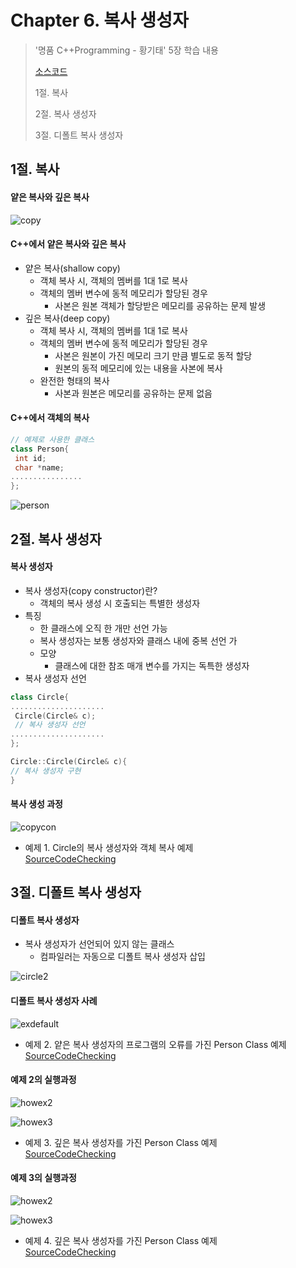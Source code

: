#  Chapter 6. 복사 생성자   
> '명품 C++Programming - 황기태' 5장 학습 내용
>
> [소스코드](https://github.com/BangYunseo/Basic_CPP/tree/main/ch06_CopyConstructor)
> 
> 1절. 복사
> 
> 2절. 복사 생성자
>
> 3절. 디폴트 복사 생성자



## 1절. 복사
#### 얕은 복사와 깊은 복사
 
![copy](https://github.com/BangYunseo/TIL/blob/main/Language/Cpp/Image/ch06/copy.PNG)


#### C++에서 얕은 복사와 깊은 복사
* 얕은 복사(shallow copy)
  * 객체 복사 시, 객체의 멤버를 1대 1로 복사
  * 객체의 멤버 변수에 동적 메모리가 할당된 경우
    * 사본은 원본 객체가 할당받은 메모리를 공유하는 문제 발생
* 깊은 복사(deep copy)
  * 객체 복사 시, 객체의 멤버를 1대 1로 복사
  * 객체의 멤버 변수에 동적 메모리가 할당된 경우
    * 사본은 원본이 가진 메모리 크기 만큼 별도로 동적 할당
    * 원본의 동적 메모리에 있는 내용을 사본에 복사
  * 완전한 형태의 복사
    * 사본과 원본은 메모리를 공유하는 문제 없음


#### C++에서 객체의 복사
```CPP
// 예제로 사용한 클래스
class Person{
 int id;
 char *name;
................
};
```

![person](https://github.com/BangYunseo/TIL/blob/main/Language/Cpp/Image/ch06/person.PNG)


## 2절. 복사 생성자
#### 복사 생성자
* 복사 생성자(copy constructor)란?
  * 객체의 복사 생성 시 호출되는 특별한 생성자
* 특징
  * 한 클래스에 오직 한 개만 선언 가능
  * 복사 생성자는 보통 생성자와 클래스 내에 중복 선언 가
  * 모양
    * 클래스에 대한 참조 매개 변수를 가지는 독특한 생성자
* 복사 생성자 선언
```CPP
class Circle{
.....................
 Circle(Circle& c);
 // 복사 생성자 선언
.....................
};

Circle::Circle(Circle& c){
// 복사 생성자 구현
}
```  

#### 복사 생성 과정

![copycon](https://github.com/BangYunseo/TIL/blob/main/Language/Cpp/Image/ch06/copycon.PNG)


* 예제 1. Circle의 복사 생성자와 객체 복사 예제      
[SourceCodeChecking](https://github.com/BangYunseo/Basic_CPP/blob/main/ch06_CopyConstructor/CopyObject.cpp)


## 3절. 디폴트 복사 생성자
#### 디폴트 복사 생성자
* 복사 생성자가 선언되어 있지 않는 클래스
  * 컴파일러는 자동으로 디폴트 복사 생성자 삽입

![circle2](https://github.com/BangYunseo/TIL/blob/main/Language/Cpp/Image/ch06/circle2.PNG)

        
#### 디폴트 복사 생성자 사례

![exdefault](https://github.com/BangYunseo/TIL/blob/main/Language/Cpp/Image/ch06/exdefault.PNG)


* 예제 2. 얕은 복사 생성자의 프로그램의 오류를 가진 Person Class 예제           
[SourceCodeChecking](https://github.com/BangYunseo/Basic_CPP/blob/main/ch06_CopyConstructor/PersonClass.cpp)

#### 예제 2의 실행과정

![howex2](https://github.com/BangYunseo/TIL/blob/main/Language/Cpp/Image/ch06/howex2.PNG)

![howex3](https://github.com/BangYunseo/TIL/blob/main/Language/Cpp/Image/ch06/howex3.PNG)


* 예제 3. 깊은 복사 생성자를 가진 Person Class 예제          
[SourceCodeChecking](https://github.com/BangYunseo/Basic_CPP/blob/main/ch06_CopyConstructor/DeepPersonClass.cpp)


#### 예제 3의 실행과정

![howex2](https://github.com/BangYunseo/TIL/blob/main/Language/Cpp/Image/ch06/howex2.PNG)

![howex3](https://github.com/BangYunseo/TIL/blob/main/Language/Cpp/Image/ch06/howex3.PNG)



* 예제 4. 깊은 복사 생성자를 가진 Person Class 예제           
[SourceCodeChecking](https://github.com/BangYunseo/Basic_CPP/blob/main/ch06_CopyConstructor/CallCopyConstructor.cpp)

